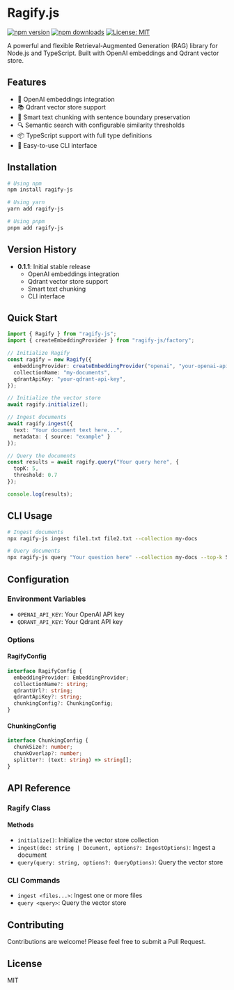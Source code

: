 # Ragify.js

[![npm version](https://img.shields.io/npm/v/ragify-js.svg)](https://www.npmjs.com/package/ragify-js)
[![npm downloads](https://img.shields.io/npm/dm/ragify-js.svg)](https://www.npmjs.com/package/ragify-js)
[![License: MIT](https://img.shields.io/badge/License-MIT-yellow.svg)](https://opensource.org/licenses/MIT)

A powerful and flexible Retrieval-Augmented Generation (RAG) library for Node.js and TypeScript. Built with OpenAI embeddings and Qdrant vector store.

## Features

- 🤖 OpenAI embeddings integration
- 📚 Qdrant vector store support
- 📝 Smart text chunking with sentence boundary preservation
- 🔍 Semantic search with configurable similarity thresholds
- 📦 TypeScript support with full type definitions
- 🚀 Easy-to-use CLI interface

## Installation

```bash
# Using npm
npm install ragify-js

# Using yarn
yarn add ragify-js

# Using pnpm
pnpm add ragify-js
```

## Version History

- **0.1.1**: Initial stable release
  - OpenAI embeddings integration
  - Qdrant vector store support
  - Smart text chunking
  - CLI interface

## Quick Start

```typescript
import { Ragify } from "ragify-js";
import { createEmbeddingProvider } from "ragify-js/factory";

// Initialize Ragify
const ragify = new Ragify({
  embeddingProvider: createEmbeddingProvider("openai", "your-openai-api-key"),
  collectionName: "my-documents",
  qdrantApiKey: "your-qdrant-api-key",
});

// Initialize the vector store
await ragify.initialize();

// Ingest documents
await ragify.ingest({
  text: "Your document text here...",
  metadata: { source: "example" }
});

// Query the documents
const results = await ragify.query("Your query here", {
  topK: 5,
  threshold: 0.7
});

console.log(results);
```

## CLI Usage

```bash
# Ingest documents
npx ragify-js ingest file1.txt file2.txt --collection my-docs

# Query documents
npx ragify-js query "Your question here" --collection my-docs --top-k 5
```

## Configuration

### Environment Variables

- `OPENAI_API_KEY`: Your OpenAI API key
- `QDRANT_API_KEY`: Your Qdrant API key

### Options

#### RagifyConfig

```typescript
interface RagifyConfig {
  embeddingProvider: EmbeddingProvider;
  collectionName?: string;
  qdrantUrl?: string;
  qdrantApiKey?: string;
  chunkingConfig?: ChunkingConfig;
}
```

#### ChunkingConfig

```typescript
interface ChunkingConfig {
  chunkSize?: number;
  chunkOverlap?: number;
  splitter?: (text: string) => string[];
}
```

## API Reference

### Ragify Class

#### Methods

- `initialize()`: Initialize the vector store collection
- `ingest(doc: string | Document, options?: IngestOptions)`: Ingest a document
- `query(query: string, options?: QueryOptions)`: Query the vector store

### CLI Commands

- `ingest <files...>`: Ingest one or more files
- `query <query>`: Query the vector store

## Contributing

Contributions are welcome! Please feel free to submit a Pull Request.

## License

MIT
